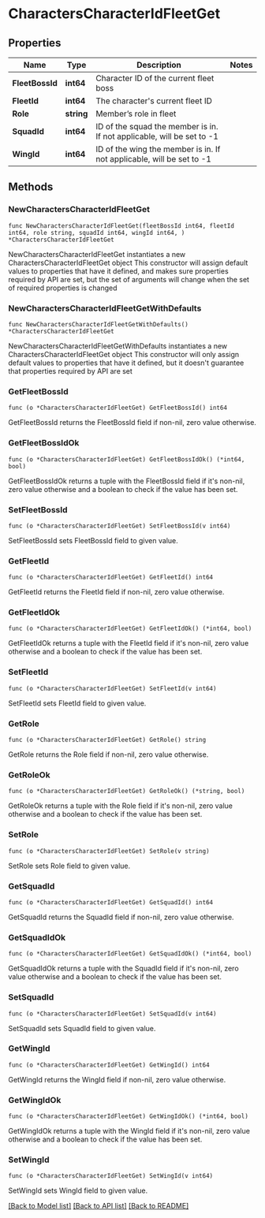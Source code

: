 # CharactersCharacterIdFleetGet

## Properties

Name | Type | Description | Notes
------------ | ------------- | ------------- | -------------
**FleetBossId** | **int64** | Character ID of the current fleet boss | 
**FleetId** | **int64** | The character&#39;s current fleet ID | 
**Role** | **string** | Member’s role in fleet | 
**SquadId** | **int64** | ID of the squad the member is in. If not applicable, will be set to -1 | 
**WingId** | **int64** | ID of the wing the member is in. If not applicable, will be set to -1 | 

## Methods

### NewCharactersCharacterIdFleetGet

`func NewCharactersCharacterIdFleetGet(fleetBossId int64, fleetId int64, role string, squadId int64, wingId int64, ) *CharactersCharacterIdFleetGet`

NewCharactersCharacterIdFleetGet instantiates a new CharactersCharacterIdFleetGet object
This constructor will assign default values to properties that have it defined,
and makes sure properties required by API are set, but the set of arguments
will change when the set of required properties is changed

### NewCharactersCharacterIdFleetGetWithDefaults

`func NewCharactersCharacterIdFleetGetWithDefaults() *CharactersCharacterIdFleetGet`

NewCharactersCharacterIdFleetGetWithDefaults instantiates a new CharactersCharacterIdFleetGet object
This constructor will only assign default values to properties that have it defined,
but it doesn't guarantee that properties required by API are set

### GetFleetBossId

`func (o *CharactersCharacterIdFleetGet) GetFleetBossId() int64`

GetFleetBossId returns the FleetBossId field if non-nil, zero value otherwise.

### GetFleetBossIdOk

`func (o *CharactersCharacterIdFleetGet) GetFleetBossIdOk() (*int64, bool)`

GetFleetBossIdOk returns a tuple with the FleetBossId field if it's non-nil, zero value otherwise
and a boolean to check if the value has been set.

### SetFleetBossId

`func (o *CharactersCharacterIdFleetGet) SetFleetBossId(v int64)`

SetFleetBossId sets FleetBossId field to given value.


### GetFleetId

`func (o *CharactersCharacterIdFleetGet) GetFleetId() int64`

GetFleetId returns the FleetId field if non-nil, zero value otherwise.

### GetFleetIdOk

`func (o *CharactersCharacterIdFleetGet) GetFleetIdOk() (*int64, bool)`

GetFleetIdOk returns a tuple with the FleetId field if it's non-nil, zero value otherwise
and a boolean to check if the value has been set.

### SetFleetId

`func (o *CharactersCharacterIdFleetGet) SetFleetId(v int64)`

SetFleetId sets FleetId field to given value.


### GetRole

`func (o *CharactersCharacterIdFleetGet) GetRole() string`

GetRole returns the Role field if non-nil, zero value otherwise.

### GetRoleOk

`func (o *CharactersCharacterIdFleetGet) GetRoleOk() (*string, bool)`

GetRoleOk returns a tuple with the Role field if it's non-nil, zero value otherwise
and a boolean to check if the value has been set.

### SetRole

`func (o *CharactersCharacterIdFleetGet) SetRole(v string)`

SetRole sets Role field to given value.


### GetSquadId

`func (o *CharactersCharacterIdFleetGet) GetSquadId() int64`

GetSquadId returns the SquadId field if non-nil, zero value otherwise.

### GetSquadIdOk

`func (o *CharactersCharacterIdFleetGet) GetSquadIdOk() (*int64, bool)`

GetSquadIdOk returns a tuple with the SquadId field if it's non-nil, zero value otherwise
and a boolean to check if the value has been set.

### SetSquadId

`func (o *CharactersCharacterIdFleetGet) SetSquadId(v int64)`

SetSquadId sets SquadId field to given value.


### GetWingId

`func (o *CharactersCharacterIdFleetGet) GetWingId() int64`

GetWingId returns the WingId field if non-nil, zero value otherwise.

### GetWingIdOk

`func (o *CharactersCharacterIdFleetGet) GetWingIdOk() (*int64, bool)`

GetWingIdOk returns a tuple with the WingId field if it's non-nil, zero value otherwise
and a boolean to check if the value has been set.

### SetWingId

`func (o *CharactersCharacterIdFleetGet) SetWingId(v int64)`

SetWingId sets WingId field to given value.



[[Back to Model list]](../README.md#documentation-for-models) [[Back to API list]](../README.md#documentation-for-api-endpoints) [[Back to README]](../README.md)


